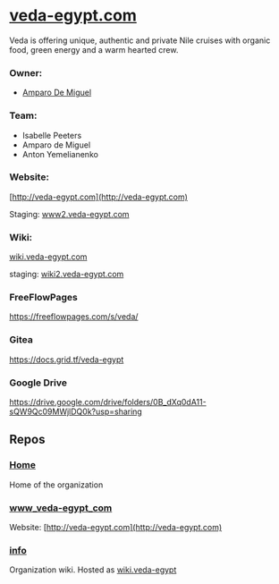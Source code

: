 # [veda-egypt.com](http://veda-egypt.com/)
Veda is offering unique, authentic and private Nile cruises with organic food, green energy and a warm hearted crew.

### Owner: 
* [Amparo De Miguel](https://www.linkedin.com/in/amparodemiguel/)

### Team:
* Isabelle Peeters
* Amparo de Miguel
* Anton Yemelianenko

### Website:

[http://veda-egypt.com](http://veda-egypt.com)

Staging: [www2.veda-egypt.com](https://www2.veda-egypt.com/)

### Wiki:

[wiki.veda-egypt.com](http://wiki.veda-egypt.com/)

staging: [wiki2.veda-egypt.com](http://wiki2.veda-egypt.com)

### FreeFlowPages
https://freeflowpages.com/s/veda/

### Gitea
https://docs.grid.tf/veda-egypt

### Google Drive
https://drive.google.com/drive/folders/0B_dXq0dA11-sQW9Qc09MWjlDQ0k?usp=sharing

## Repos

### [Home](https://github.com/veda-egypt/home)
Home of the organization

### [www_veda-egypt_com](https://github.com/veda-egypt/www_veda-egypt_com)
Website: [http://veda-egypt.com](http://veda-egypt.com) 

### [info](https://github.com/veda-egypt/info)
Organization wiki. Hosted as [wiki.veda-egypt](http://wiki.veda-egypt/)

